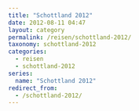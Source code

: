 ```yaml
---
title: "Schottland 2012"
date: 2012-08-11 04:47
layout: category
permalink: /reisen/schottland-2012/
taxonomy: schottland-2012
categories:
  - reisen
  - schottland-2012
series:
  name: "Schottland 2012"
redirect_from:
  - /schottland-2012/
---
```

